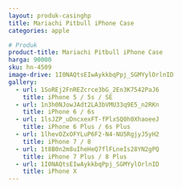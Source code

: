 ```yaml
---
layout: produk-casinghp
title: Mariachi Pitbull iPhone Case
categories: apple

# Produk
product-title: Mariachi Pitbull iPhone Case
harga: 90000
sku: hn-4509
image-drive: 1I0NAQtsEIwAykkbqPpj_SGMYylOrlnID
gallery:
  - url: 1SoREj2FnREZcrce3bG_2En3K7542PaJ6
    title: iPhone 5 / 5s / SE
  - url: 1n3h0NJowJAdt2LA3bVMU33q9E5_n2RKn
    title: iPhone 6 / 6s
  - url: 1lsJZP_uDncxexFT-fPlxSQ0h0XhaoeeJ
    title: iPhone 6 Plus / 6s Plus
  - url: 1lhevOZxOFYLuP6F2-N4-NU5RgjyJ5yH2
    title: iPhone 7 / 8
  - url: 1t8B0n2m8uIheHeQ7flFLneIs28YN2gPQ
    title: iPhone 7 Plus / 8 Plus
  - url: 1I0NAQtsEIwAykkbqPpj_SGMYylOrlnID
    title: iPhone X
---
```

